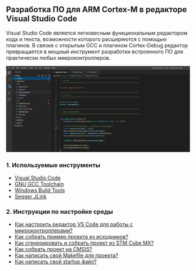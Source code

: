 ## Разработка ПО для ARM Cortex-M в редакторе Visual Studio Code
>
Visual Studio Code является легковесным функциональным редактором кода и текста, возможности которого расширяются с помощью плагинов. В связке с открытым GCC и плагином Cortex-Debug редактор превращается в мощный инструмент разработки встроенного ПО для практически любых микроконтроллеров. 
>
![Заголовок](docs/pic/1.png)

### 1. Используемые инструменты
>
* [Visual Studio Code](https://code.visualstudio.com/)
* [GNU GCC Toolchain](https://github.com/xpack-dev-tools/arm-none-eabi-gcc-xpack/releases)
* [Windows Build Tools](https://github.com/xpack-dev-tools/windows-build-tools-xpack/releases)
* [Segger JLink](https://www.segger.com/downloads/jlink/#J-LinkSoftwareAndDocumentationPack)

### 2. Инструкции по настройке среды
>
* [Как настроить редактор VS Code для работы с микроконтроллерами?](docs/setting-vsc-for-stm32.md)
* [Как собрать пример проекта из исходников?]()
* [Как сгенерировать и собрать проект из STM Cube MX?]()
* [Как собрать проект на CMSIS?]()
* [Как написать свой Makefile для проекта?]()
* [Как написать свой startup файл?]()


